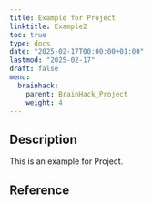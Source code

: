 ```yaml
---
title: Example for Project
linktitle: Example2
toc: true
type: docs
date: "2025-02-17T00:00:00+01:00"
lastmod: "2025-02-17"
draft: false
menu:
  brainhack:
    parent: BrainHack_Project
    weight: 4
---
```

 
## Description
 
This is an example for Project.
 
## Reference
